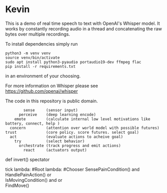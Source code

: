 # Kevin


This is a demo of real time speech to text with OpenAI's Whisper model. It works by constantly recording audio in a thread and concatenating the raw bytes over multiple recordings.

To install dependencies simply run
```
python3 -m venv venv
source venv/bin/activate
sudo apt install python3-pyaudio portaudio19-dev ffmpeg flac
pip install -r requirements.txt
```
in an environment of your choosing.


For more information on Whisper please see https://github.com/openai/whisper

The code in this repository is public domain.

```
        sense     (sensor input)
      perceive    (deep learning encode)
    emote         (calculate internal low level motivations like battery, connect, help )
  concern         (attention over world model with possible futures)
trust             (core policy. score futures. select goal)
  act             (evaluate actions to acheive goal)
    try           (select behavior)
      orchestrate (track progress and emit actions)
        react     (actuators output)
```


def invert()
spectator


tick
lambda: #Root
  lambda: #Chooser
    SensePainCondition() and HandlePainAction() or\
    IsMovingCondition()  and  or\
    FindMove()
